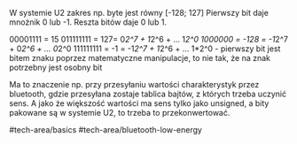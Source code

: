 W systemie U2 zakres np. byte jest równy [-128; 127]
Pierwszy bit daje mnożnik 0 lub -1. Reszta bitów daje 0 lub 1.

00001111 = 15
011111111 = 127=  0*2^7 + 1*2^6 + ... 1*2^0
1000000 = -128 = -1*2^7 + 0*2^6 + ... 0*2^0
111111111 = -1 = -1*2^7 + 1*2^6 + ... 1*2^0 - pierwszy bit jest bitem znaku poprzez matematyczne manipulacje, to nie tak, że na znak potrzebny jest osobny bit

Ma to znaczenie np. przy przesyłaniu wartości charakterystyk przez bluetooth, gdzie przesyłana zostaje tablica bajtów, z których trzeba uczynić sens. 
A jako że większość wartości ma sens tylko jako unsigned, a bity pakowane są w systemie U2, to trzeba to przekonwertować.

#tech-area/basics 
#tech-area/bluetooth-low-energy 